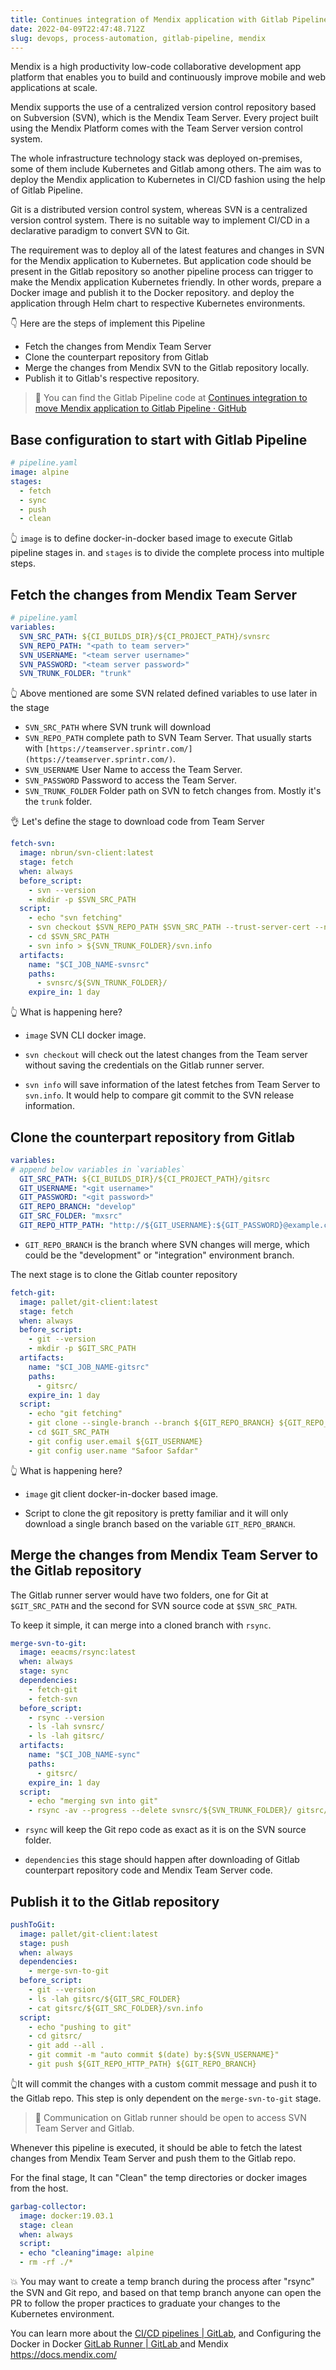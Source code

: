 ```yaml
---
title: Continues integration of Mendix application with Gitlab Pipeline
date: 2022-04-09T22:47:48.712Z
slug: devops, process-automation, gitlab-pipeline, mendix
---
```

Mendix is a high productivity low-code collaborative development app platform that enables you to build and continuously improve mobile and web applications at scale.  

Mendix supports the use of a centralized version control repository based on Subversion (SVN), which is the Mendix Team Server. Every project built using the Mendix Platform comes with the Team Server version control system. 

The whole infrastructure technology stack was deployed on-premises, some of them include Kubernetes and Gitlab among others. The aim was to deploy the Mendix application to Kubernetes in CI/CD fashion using the help of Gitlab Pipeline. 

Git is a distributed version control system, whereas SVN is a centralized version control system. There is no suitable way to implement CI/CD in a declarative paradigm to convert SVN to Git.  

The requirement was to deploy all of the latest features and changes in SVN for the Mendix application to Kubernetes. But application code should be present in the Gitlab repository so another pipeline process can trigger to make the Mendix application Kubernetes friendly. In other words, prepare a Docker image and publish it to the Docker repository. and deploy the application through Helm chart to respective Kubernetes environments. 

:point_down: Here are the steps of implement this Pipeline

- Fetch the changes from Mendix Team Server
- Clone the counterpart repository from Gitlab
- Merge the changes from Mendix SVN to the Gitlab repository locally. 
- Publish it to Gitlab's respective repository. 


>  :rocket:  You can find the Gitlab Pipeline code at [Continues integration to move Mendix application to Gitlab Pipeline · GitHub](https://gist.github.com/safoorsafdar/c25505ad69b77f91f6ac90f8b21f44f8)

## Base configuration to start with Gitlab Pipeline

```yaml
# pipeline.yaml
image: alpine
stages:
  - fetch
  - sync
  - push
  - clean
```

:point_up_2: `image` is to define docker-in-docker based image to execute Gitlab pipeline stages in. and `stages` is to divide the complete process into multiple steps.  

## Fetch the changes from Mendix Team Server

```yaml
# pipeline.yaml
variables:
  SVN_SRC_PATH: ${CI_BUILDS_DIR}/${CI_PROJECT_PATH}/svnsrc
  SVN_REPO_PATH: "<path to team server>"
  SVN_USERNAME: "<team server username>"
  SVN_PASSWORD: "<team server password>"
  SVN_TRUNK_FOLDER: "trunk"
```

:point_up_2: Above mentioned are some SVN related defined variables to use later in the stage

- `SVN_SRC_PATH` where SVN trunk will download
- `SVN_REPO_PATH` complete path to SVN Team Server. That usually starts with `[https://teamserver.sprintr.com/](https://teamserver.sprintr.com/)`. 
- `SVN_USERNAME` User Name to access the Team Server.
- `SVN_PASSWORD` Password to access the Team Server. 
- `SVN_TRUNK_FOLDER` Folder path on SVN to fetch changes from. Mostly it's the `trunk` folder.


:ok_hand: Let's define the stage to download code from Team Server

```yaml
fetch-svn:
  image: nbrun/svn-client:latest
  stage: fetch
  when: always
  before_script:
    - svn --version
    - mkdir -p $SVN_SRC_PATH
  script:
    - echo "svn fetching"
    - svn checkout $SVN_REPO_PATH $SVN_SRC_PATH --trust-server-cert --non-interactive --no-auth-cache --username $SVN_USERNAME --password "$SVN_PASSWORD";
    - cd $SVN_SRC_PATH
    - svn info > ${SVN_TRUNK_FOLDER}/svn.info
  artifacts:
    name: "$CI_JOB_NAME-svnsrc"
    paths:
      - svnsrc/${SVN_TRUNK_FOLDER}/
    expire_in: 1 day
```

:point_up_2: What is happening here?

- `image` SVN CLI docker image. 

- `svn checkout` will check out the latest changes from the Team server without saving the credentials on the Gitlab runner server. 

- `svn info` will save information of the latest fetches from Team Server to `svn.info`. It would help to compare git commit to the SVN release information. 

## Clone the counterpart repository from Gitlab

```yaml
variables:
# append below variables in `variables`
  GIT_SRC_PATH: ${CI_BUILDS_DIR}/${CI_PROJECT_PATH}/gitsrc
  GIT_USERNAME: "<git username>"
  GIT_PASSWORD: "<git password>"
  GIT_REPO_BRANCH: "develop"
  GIT_SRC_FOLDER: "mxsrc"
  GIT_REPO_HTTP_PATH: "http://${GIT_USERNAME}:${GIT_PASSWORD}@example.com.ae/test-group/example.git"
```

- `GIT_REPO_BRANCH` is the branch where SVN changes will merge, which could be the "development" or "integration" environment branch. 

The next stage is to clone the Gitlab counter repository 

```yaml
fetch-git:
  image: pallet/git-client:latest
  stage: fetch
  when: always
  before_script:
    - git --version
    - mkdir -p $GIT_SRC_PATH
  artifacts:
    name: "$CI_JOB_NAME-gitsrc"
    paths:
      - gitsrc/
    expire_in: 1 day
  script:
    - echo "git fetching"
    - git clone --single-branch --branch ${GIT_REPO_BRANCH} ${GIT_REPO_HTTP_PATH} ${GIT_SRC_PATH}
    - cd $GIT_SRC_PATH
    - git config user.email ${GIT_USERNAME}
    - git config user.name "Safoor Safdar"
```

:point_up_2: What is happening here?

- `image` git client docker-in-docker based image. 

- Script to clone the git repository is pretty familiar and it will only download a single branch based on the variable `GIT_REPO_BRANCH`.

## Merge the changes from Mendix Team Server to the Gitlab repository

The Gitlab runner server would have two folders, one for Git at `$GIT_SRC_PATH` and the second for SVN source code at `$SVN_SRC_PATH`. 

To keep it simple, it can merge into a cloned branch with `rsync`. 

```yaml
merge-svn-to-git:
  image: eeacms/rsync:latest
  when: always
  stage: sync
  dependencies:
    - fetch-git
    - fetch-svn
  before_script:
    - rsync --version
    - ls -lah svnsrc/
    - ls -lah gitsrc/
  artifacts:
    name: "$CI_JOB_NAME-sync"
    paths:
      - gitsrc/
    expire_in: 1 day
  script:
    - echo "merging svn into git"
    - rsync -av --progress --delete svnsrc/${SVN_TRUNK_FOLDER}/ gitsrc/${GIT_SRC_FOLDER}
```

- `rsync` will keep the Git repo code as exact as it is on the SVN source folder. 

- `dependencies` this stage should happen after downloading of Gitlab counterpart repository code and Mendix Team Server code. 

## Publish it to the Gitlab repository

```yaml
pushToGit:
  image: pallet/git-client:latest
  stage: push
  when: always
  dependencies:
    - merge-svn-to-git
  before_script:
    - git --version
    - ls -lah gitsrc/${GIT_SRC_FOLDER}
    - cat gitsrc/${GIT_SRC_FOLDER}/svn.info
  script:
    - echo "pushing to git"
    - cd gitsrc/
    - git add --all .
    - git commit -m "auto commit $(date) by:${SVN_USERNAME}"
    - git push ${GIT_REPO_HTTP_PATH} ${GIT_REPO_BRANCH}
```

:point_up_2:It will commit the changes with a custom commit message and push it to the Gitlab repo. This step is only dependent on the `merge-svn-to-git` stage. 


> :memo: Communication on Gitlab runner should be open to access SVN Team Server and Gitlab. 


Whenever this pipeline is executed, it should be able to fetch the latest changes from Mendix Team Server and push them to the Gitlab repo. 

For the final stage, It can "Clean" the temp directories or docker images from the host. 

```yaml
garbag-collector:
  image: docker:19.03.1
  stage: clean
  when: always
  script:
  - echo "cleaning"image: alpine
  - rm -rf ./*
```

:boom: You may want to create a temp branch during the process after "rsync" the SVN and Git repo, and based on that temp branch anyone can open the PR to follow the proper practices to graduate your changes to the Kubernetes environment. 

You can learn more about the [CI/CD pipelines | GitLab](https://docs.gitlab.com/ee/ci/pipelines/), and Configuring the Docker in Docker  [GitLab Runner | GitLab ](https://docs.gitlab.com/runner/) and Mendix https://docs.mendix.com/
